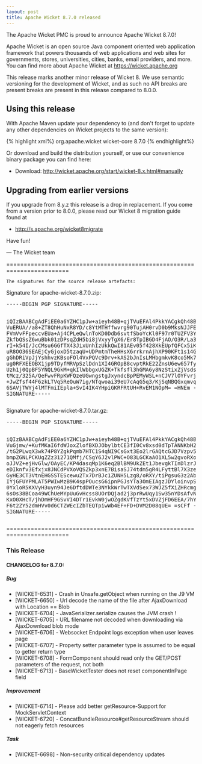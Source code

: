 ```yaml
---
layout: post
title: Apache Wicket 8.7.0 released
---
```

The Apache Wicket PMC is proud to announce Apache Wicket 8.7.0!

Apache Wicket is an open source Java component oriented web application
framework that powers thousands of web applications and web sites for
governments, stores, universities, cities, banks, email providers, and
more. You can find more about Apache Wicket at https://wicket.apache.org

This release marks another minor release of Wicket 8. We
use semantic versioning for the development of Wicket, and as such no
API breaks are present breaks are present in this release compared to
8.0.0.


Using this release
------------------

With Apache Maven update your dependency to (and don't forget to
update any other dependencies on Wicket projects to the same version):

{% highlight xml%}
<dependency>
    <groupId>org.apache.wicket</groupId>
    <artifactId>wicket-core</artifactId>
    <version>8.7.0</version>
</dependency>
{% endhighlight%}

Or download and build the distribution yourself, or use our
convenience binary package you can find here:

 * Download: http://wicket.apache.org/start/wicket-8.x.html#manually

<!--more-->

Upgrading from earlier versions
-------------------------------

If you upgrade from 8.y.z this release is a drop in replacement. If
you come from a version prior to 8.0.0, please read our Wicket 8
migration guide found at

 * http://s.apache.org/wicket8migrate

Have fun!

— The Wicket team


========================================================================

    The signatures for the source release artefacts:

    
Signature for apache-wicket-8.7.0.zip:

<div class='highlight'><pre>
-----BEGIN PGP SIGNATURE-----

iQIzBAABCgAdFiEE0a6YZHC1pJw+aieyh48B+qjTVuEFAl4PkkYACgkQh48B+qjT
VuERUA//a8+ZT8QhHuNxR8YD/c8YtMTHffwvrg90TujAH0rvD0b9MksNJJFE4Wz8
FVmVvFFpeccvEUa+Aj4CPLeQwlnToKD0Ddb6svtfSboYcKl0F97r0TUZFV3Yd/mf
ZkfbQSsZ6wuBbk01zDPsqZdH5bi8jVxyyTgX6/Er8TpIBGD4FjAO/O3R/La30wUs
rI+k54I/JcCMsu6GGfTX43JixUnhIzUkkQwI81AEv05f428XkEUpfQFCx5iKxQZd
uR8OO36SEAEjCyGjoxD5tzaqU+UDPmtmTheHHsX6rrkrnAjhXP90KFt1s14Gmvqp
gGhDRiVpJjYshhvzKBsoFOl4VxPQVc9Drv+kAS2bJnIsLMHbgmkvK8co5Mk78LwB
ug0RFXEEOBX1jp9TDyfMRVpSzlDdn1XI4GROpB8cvptRkE22ZnsU6ew657fy+4zK
Uzh1j0QpBF5YNQL9GkM+qkIlWbbgxUGZK+Tkfsfl3hGMA6y8NzStixZjVsdsrL3l
tMcz/325A/QeFwvFRpKWFQzeUGwngstgJxyndcBpPEMyWSL+nCJV7lOYFvrj3HdM
+JwZfsf44F6zkLTVq5ReOuW7ig/NTqwoai39eU7cAqG5q3/KjSqNBQGxqmvqim0p
6SAVjTWYj4lMTFmiIEpla+SvI4IK4YHpiGKRFRtUH+RvEM1NOpM=
=HNEm
-----END PGP SIGNATURE-----
</pre></div>

    
Signature for apache-wicket-8.7.0.tar.gz:

<div class='highlight'><pre>
-----BEGIN PGP SIGNATURE-----

iQIzBAABCgAdFiEE0a6YZHC1pJw+aieyh48B+qjTVuEFAl4PkkYACgkQh48B+qjT
VuGjmw/+KufMKaI6fdWJoxZlofBXDJObylbtCE3fI0Cv8xsd0dTpTANNKbH2tlCi
/tG2PLwqX3wk74P8YZgkPqmb7HTC1S4qNI9CsGxt3Eo2lrGAQtcGJD7Vzpv5lkHp
bmpZGNLPCKUgZZz31271QMfj/CSgY6J2vlPWC+O83LGCKaAO1XL5w2gvoRXoZo/t
oJJVZ+ejHvGlw/OAyEC/KP4dasqMp1K6eq2BlBM9UkZEt1JbevgkTInDlzrJTtJr
eDIknfv3Efxjx8JNCdPVXoVQSZkp3xnE7BisaSJ74tdm5gR4LFyttBl7X3zeG4hX
GyHE3CT3VtnEHGSSTEScewu2Tx7DrBJc1ZUNH5Lzg8/oRXY/tiPgsuG3z2Abbxr3
IYjGFUYPMLAT5PWIwMzB9K4spPOucsG6ipnPGJsYTa3OmEIAgzJDYloinvpSmH5N
0YxloR5KXVyH3uyn94Je6DftdDWTe3NYkkWrTwTXVdSex73WJZ5fXiZHRcmghal8
6sOs38BCoa49WChUeMYpUuGvHcss8UOrDQjad2j3prRwUqy1Sw35nYDsAfvNt2Hh
KxO0XHcT/jhDmHF9GSvVI4DTr1EvkW0jwOZgdKVfTzYt5xDVZjFD6EEA/7hY55P1
F6t2ZY52dmHVv0d6CTZWEcIZbTEQTpiwWb4EF+FD+DVM2D08qUE=
=sCFf
-----END PGP SIGNATURE-----
</pre></div>

    
========================================================================

### This Release

#### CHANGELOG for 8.7.0:
    
##### Bug

 * [WICKET-6531] - Crash in Unsafe.getObject when running on the J9 VM
 * [WICKET-6650] - Url decode the name of the file after AjaxDownload with Location == Blob
 * [WICKET-6704] - JavaSerializer.serialize causes the JVM crash !
 * [WICKET-6705] - URL filename not decoded when downloading via AjaxDownload blob mode
 * [WICKET-6706] - Websocket Endpoint logs exception when user leaves page
 * [WICKET-6707] - Property setter parameter type is assumed to be equal to getter return type
 * [WICKET-6708] - FormComponent should read only the GET/POST parameters of the request, not both
 * [WICKET-6713] - BaseWicketTester does not reset componentInPage field

##### Improvement

 * [WICKET-6714] - Please add better getResource-Support for MockServletContext
 * [WICKET-6720] - ConcatBundleResource#getResourceStream should not eagerly fetch resources

##### Task

 * [WICKET-6698] - Non-security critical dependency updates

